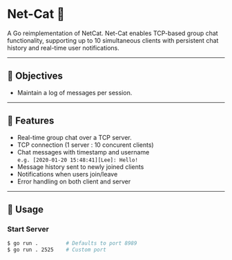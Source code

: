 # Net-Cat 🐾

A Go reimplementation of NetCat. Net-Cat enables TCP-based group chat functionality, supporting up to 10 simultaneous clients with persistent chat history and real-time user notifications.

---

## 🎯 Objectives

- Maintain a log of messages per session.

---

## 🚀 Features

- Real-time group chat over a TCP server.
- TCP connection (1 server : 10 concurent clients)
- Chat messages with timestamp and username  
  `e.g. [2020-01-20 15:48:41][Lee]: Hello!`
- Message history sent to newly joined clients
- Notifications when users join/leave
- Error handling on both client and server

---

## 🔧 Usage

### Start Server

```bash
$ go run .         # Defaults to port 8989
$ go run . 2525    # Custom port
